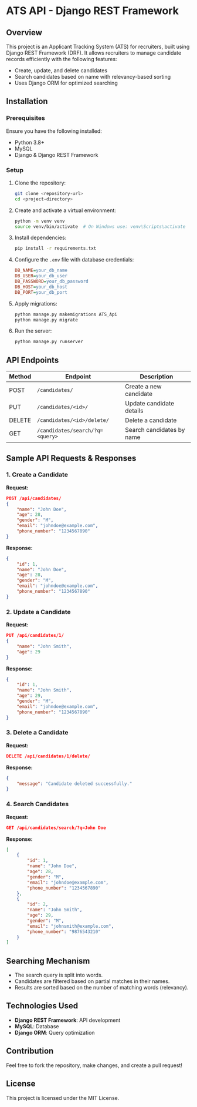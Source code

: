 # ATS API - Django REST Framework

## Overview
This project is an Applicant Tracking System (ATS) for recruiters, built using Django REST Framework (DRF). It allows recruiters to manage candidate records efficiently with the following features:

- Create, update, and delete candidates
- Search candidates based on name with relevancy-based sorting
- Uses Django ORM for optimized searching

## Installation

### Prerequisites
Ensure you have the following installed:
- Python 3.8+
- MySQL
- Django & Django REST Framework

### Setup

1. Clone the repository:
   ```bash
   git clone <repository-url>
   cd <project-directory>
   ```

2. Create and activate a virtual environment:
   ```bash
   python -m venv venv
   source venv/bin/activate  # On Windows use: venv\Scripts\activate
   ```

3. Install dependencies:
   ```bash
   pip install -r requirements.txt
   ```

4. Configure the `.env` file with database credentials:
   ```ini
   DB_NAME=your_db_name
   DB_USER=your_db_user
   DB_PASSWORD=your_db_password
   DB_HOST=your_db_host
   DB_PORT=your_db_port
   ```

5. Apply migrations:
   ```bash
   python manage.py makemigrations ATS_Api
   python manage.py migrate
   ```

6. Run the server:
   ```bash
   python manage.py runserver
   ```

## API Endpoints

| Method | Endpoint                  | Description |
|--------|---------------------------|-------------|
| POST   | `/candidates/`            | Create a new candidate |
| PUT    | `/candidates/<id>/`       | Update candidate details |
| DELETE | `/candidates/<id>/delete/`| Delete a candidate |
| GET    | `/candidates/search/?q=<query>` | Search candidates by name |



## Sample API Requests & Responses

### 1. Create a Candidate
**Request:**
```json
POST /api/candidates/
{
    "name": "John Doe",
    "age": 28,
    "gender": "M",
    "email": "johndoe@example.com",
    "phone_number": "1234567890"
}
```
**Response:**
```json
{
    "id": 1,
    "name": "John Doe",
    "age": 28,
    "gender": "M",
    "email": "johndoe@example.com",
    "phone_number": "1234567890"
}
```

### 2. Update a Candidate
**Request:**
```json
PUT /api/candidates/1/
{
    "name": "John Smith",
    "age": 29
}
```
**Response:**
```json
{
    "id": 1,
    "name": "John Smith",
    "age": 29,
    "gender": "M",
    "email": "johndoe@example.com",
    "phone_number": "1234567890"
}
```

### 3. Delete a Candidate
**Request:**
```json
DELETE /api/candidates/1/delete/
```
**Response:**
```json
{
    "message": "Candidate deleted successfully."
}
```

### 4. Search Candidates
**Request:**
```json
GET /api/candidates/search/?q=John Doe
```
**Response:**
```json
[
    {
        "id": 1,
        "name": "John Doe",
        "age": 28,
        "gender": "M",
        "email": "johndoe@example.com",
        "phone_number": "1234567890"
    },
    {
        "id": 2,
        "name": "John Smith",
        "age": 29,
        "gender": "M",
        "email": "johnsmith@example.com",
        "phone_number": "9876543210"
    }
]
```

## Searching Mechanism
- The search query is split into words.
- Candidates are filtered based on partial matches in their names.
- Results are sorted based on the number of matching words (relevancy).

## Technologies Used
- **Django REST Framework**: API development
- **MySQL**: Database
- **Django ORM**: Query optimization

## Contribution
Feel free to fork the repository, make changes, and create a pull request!

## License
This project is licensed under the MIT License.

